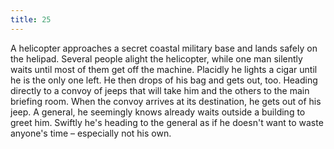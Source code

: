 ```yaml
---
title: 25
---
```


A helicopter approaches a secret coastal military base and lands safely on the helipad.
Several people alight the helicopter, while one man silently waits until most of them get off the machine.
Placidly he lights a cigar until he is the only one left.
He then drops of his bag and gets out, too.
Heading directly to a convoy of jeeps that will take him and the others to the main briefing room.
When the convoy arrives at its destination, he gets out of his jeep.
A general, he seemingly knows already waits outside a building to greet him.
Swiftly he's heading to the general as if he doesn't want to waste anyone's time &ndash; especially not his own.
